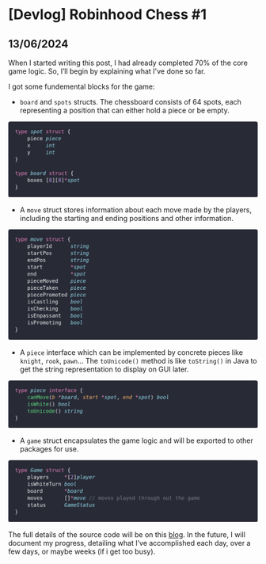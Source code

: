# [Devlog] Robinhood Chess #1  

## 13/06/2024

When I started writing this post, I had already completed 70% of the core game logic. So, I’ll begin by explaining what I've done so far.

I got some fundemental blocks for the game:

- ```board``` and ```spots``` structs. The chessboard consists of 64 spots, each representing a position that can either hold a piece or be empty.

![board_spot](/images/2024-06-13-robinhood_chess/board_spot.png)

- A ```move``` struct stores information about each move made by the players, including the starting and ending positions and other information.

![move](/images/2024-06-13-robinhood_chess/move.png) 

- A ```piece``` interface which can be implemented by concrete pieces like ```knight```, ```rook```, ```pawn```... The ```toUnicode()``` method is like ```toString()``` in Java to get the string representation to display on GUI later. 

![piece](/images/2024-06-13-robinhood_chess/piece.png)

- A ```game``` struct encapsulates the game logic and will be exported to other packages for use.

![game](/images/2024-06-13-robinhood_chess/game.png)


The full details of the source code will be on this [blog](https://minhquang053.github.io/2024/06/13/robinhood_chess.html). In the future, I will document my progress, detailing what I’ve accomplished each day, over a few days, or maybe weeks (if i get too busy).
